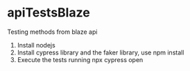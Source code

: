 # apiTestsBlaze
Testing methods from blaze api
1. Install nodejs
2. Install cypress library and the faker library, use npm install 
3. Execute the tests running npx cypress open
